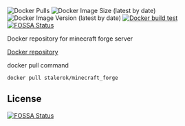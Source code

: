 ![Docker Pulls](https://img.shields.io/docker/pulls/stalerok/minecraft_forge)
![Docker Image Size (latest by date)](https://img.shields.io/docker/image-size/stalerok/minecraft_forge)
![Docker Image Version (latest by date)](https://img.shields.io/docker/v/stalerok/minecraft_forge)
[![Docker build test](https://github.com/stalerok/minecraft_forge/actions/workflows/docker-check.yml/badge.svg)](https://github.com/stalerok/minecraft_forge/actions/workflows/docker-check.yml)
[![FOSSA Status](https://app.fossa.com/api/projects/git%2Bgithub.com%2Fstalerok%2Fminecraft_forge.svg?type=shield)](https://app.fossa.com/projects/git%2Bgithub.com%2Fstalerok%2Fminecraft_forge?ref=badge_shield)

Docker repository for minecraft forge server


[Docker repository](https://hub.docker.com/r/stalerok/minecraft_forge "Docker repository")

docker pull command

`docker pull stalerok/minecraft_forge`

## License
[![FOSSA Status](https://app.fossa.com/api/projects/git%2Bgithub.com%2Fstalerok%2Fminecraft_forge.svg?type=large)](https://app.fossa.com/projects/git%2Bgithub.com%2Fstalerok%2Fminecraft_forge?ref=badge_large)